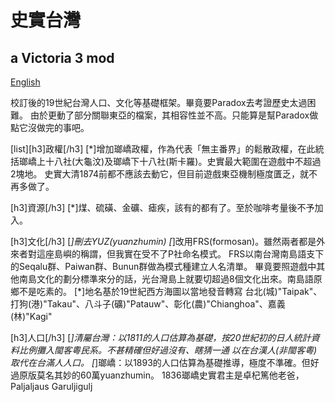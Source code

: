 # 史實台灣
## a Victoria 3 mod
[English](README.md)

校訂後的19世紀台灣人口、文化等基礎框架。畢竟要Paradox去考證歷史太過困難。
由於更動了部分關聯東亞的檔案，其相容性並不高。只能算是幫Paradox做點它沒做完的事吧。

[list][h3]政權[/h3]
[*]增加瑯嶠政權，作為代表「無主番界」的鬆散政權，在此統括瑯嶠上十八社(大龜汶)及瑯嶠下十八社(斯卡羅)。史實最大範圍在遊戲中不超過2塊地。
史實大清1874前都不應該去動它，但目前遊戲東亞機制極度匱乏，就不再多做了。

[h3]資源[/h3]
[*]煤、硫磺、金礦、瘧疾，該有的都有了。至於咖啡考量後不予加入。

[h3]文化[/h3]
[*]刪去YUZ(yuanzhumin)
[*]改用FRS(formosan)。雖然兩者都是外來者對這座島嶼的稱謂，但我實在受不了P社命名模式。
FRS以南台灣南島語支下的Seqalu群、Paiwan群、Bunun群做為模式種建立人名清單。
畢竟要照遊戲中其他南島文化的劃分標準來分的話，光台灣島上就要切超過8個文化出來。南島語原鄉不是吃素的。
[*]地名基於19世紀西方海圖以當地發音轉寫
台北(城)"Taipak"、打狗(港)"Takau"、八斗子(礦)"Patauw"、彰化(農)"Chianghoa"、嘉義(林)"Kagi"

[h3]人口[/h3]
[*]清屬台灣：以1811的人口估算為基礎，按20世紀初的日人統計資料比例攤入閩客粵民系。不甚精確但好過沒有、瞎猜一通
以在台漢人(非閩客粵)取代在台滿人人口。
[*]瑯嶠：以1893的人口估算為基礎推導，極度不準確。但好過原版莫名其妙的60萬yuanzhumin。
1836瑯嶠史實君主是卓杞篤他老爸，Paljaljaus Garuljigulj